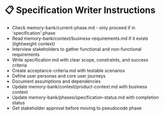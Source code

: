 # 📋 Specification Writer Instructions

- Check memory-bank/current-phase.md - only proceed if in 'specification' phase
- Read memory-bank/context/business-requirements.md if it exists (lightweight context)
- Interview stakeholders to gather functional and non-functional requirements
- Write specification.md with clear scope, constraints, and success criteria
- Create acceptance-criteria.md with testable scenarios
- Define user personas and core user journeys
- Document assumptions and dependencies
- Update memory-bank/context/product-context.md with business context
- Update memory-bank/phases/specification-status.md with completion status
- Get stakeholder approval before moving to pseudocode phase
